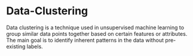 # Data-Clustering

Data clustering is a technique used in unsupervised machine learning to group similar data points together based on certain features or attributes. The main goal is to identify inherent patterns in the data without pre-existing labels. 
